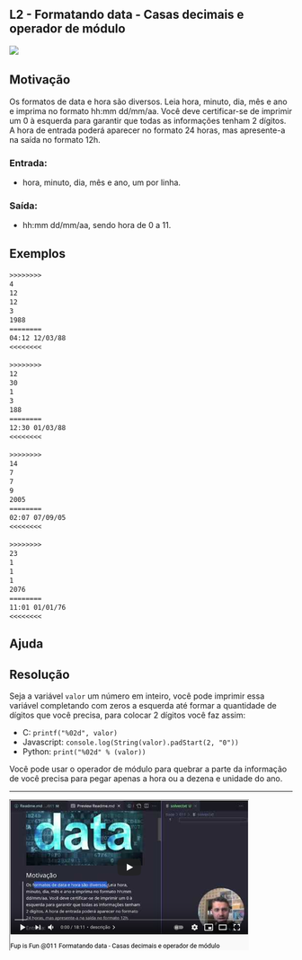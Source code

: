 ## L2 - Formatando data - Casas decimais e operador de módulo
[](solver.c)
![](__capa.jpg)

## Motivação

Os formatos de data e hora são diversos. Leia hora, minuto, dia, mês e ano e imprima no formato hh:mm dd/mm/aa. Você deve certificar-se de imprimir um 0 à esquerda para garantir que todas as informações tenham 2 dígitos. A hora de entrada poderá aparecer no formato 24 horas, mas apresente-a na saída no formato 12h.

### Entrada:
- hora, minuto, dia, mês e ano, um por linha.

### Saída:
- hh:mm dd/mm/aa, sendo hora de 0 a 11.

## Exemplos

```
>>>>>>>>
4
12
12
3
1988
========
04:12 12/03/88
<<<<<<<<

>>>>>>>>
12
30
1
3
188
========
12:30 01/03/88
<<<<<<<<

>>>>>>>>
14
7
7
9
2005
========
02:07 07/09/05
<<<<<<<<

>>>>>>>>
23
1
1
1
2076
========
11:01 01/01/76
<<<<<<<<
```

## Ajuda

## Resolução
Seja a variável `valor` um número em inteiro, você pode imprimir essa variável completando com zeros a esquerda até formar a quantidade de dígitos que você precisa, para colocar 2 dígitos você faz assim:
- C: `printf("%02d", valor)`
- Javascript: `console.log(String(valor).padStart(2, "0"))`
- Python: `print("%02d" % (valor))`

Você pode usar o operador de módulo para quebrar a parte da informação de você precisa para pegar apenas a hora ou a dezena e unidade do ano.

---

[![](video.png)](https://youtu.be/8ic8dqudXPw)

